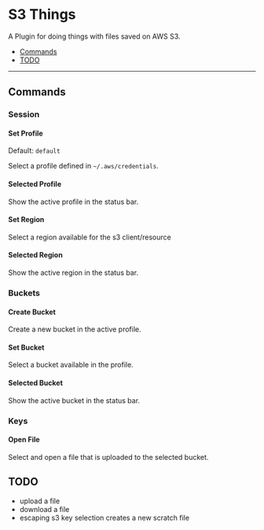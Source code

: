# S3 Things

A Plugin for doing things with files saved on AWS S3.

* [Commands](#commands)
* [TODO](#todo)

---

## <a name="commands"></a> Commands

### Session

#### Set Profile

Default: `default`

Select a profile defined in `~/.aws/credentials`.

#### Selected Profile

Show the active profile in the status bar.

#### Set Region

Select a region available for the s3 client/resource

#### Selected Region

Show the active region in the status bar.

### Buckets

#### Create Bucket

Create a new bucket in the active profile.

#### Set Bucket

Select a bucket available in the profile.

#### Selected Bucket

Show the active bucket in the status bar.

### Keys

#### Open File

Select and open a file that is uploaded to the selected bucket.


## <a name="todo"></a> TODO

* upload a file
* download a file
* escaping s3 key selection creates a new scratch file
